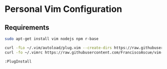 Personal Vim Configuration
====================================

## Requirements

```bash
sudo apt-get install vim nodejs npm r-base 
```

```bash
curl -fLo ~/.vim/autoload/plug.vim --create-dirs https://raw.githubusercontent.com/junegunn/vim-plug/master/plug.vim
curl -fo ~/.vimrc https://raw.githubusercontent.com/FranciscoAscue/vim-config/main/vimrc
```

```vim
:PlugInstall 
```
